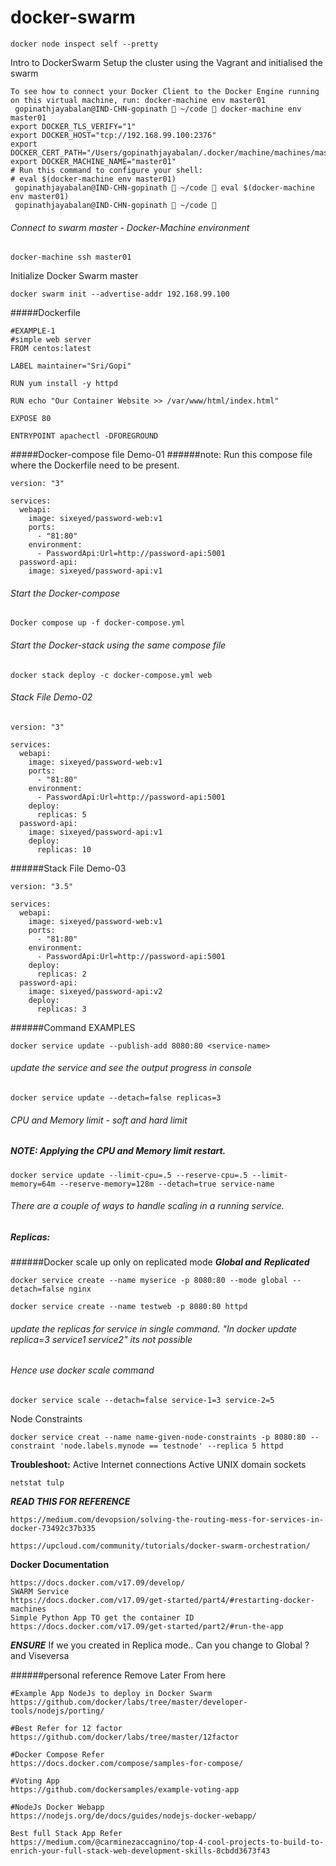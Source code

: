 # docker-swarm



```
docker node inspect self --pretty
```


Intro to DockerSwarm Setup the cluster using the Vagrant and initialised the swarm 
```
To see how to connect your Docker Client to the Docker Engine running on this virtual machine, run: docker-machine env master01
 gopinathjayabalan@IND-CHN-gopinath  ~/code  docker-machine env master01
export DOCKER_TLS_VERIFY="1"
export DOCKER_HOST="tcp://192.168.99.100:2376"
export DOCKER_CERT_PATH="/Users/gopinathjayabalan/.docker/machine/machines/master01"
export DOCKER_MACHINE_NAME="master01"
# Run this command to configure your shell:
# eval $(docker-machine env master01)
 gopinathjayabalan@IND-CHN-gopinath  ~/code  eval $(docker-machine env master01)
 gopinathjayabalan@IND-CHN-gopinath  ~/code 
```
###### Connect to swarm master - Docker-Machine environment
```
docker-machine ssh master01
```
Initialize Docker Swarm master
```
docker swarm init --advertise-addr 192.168.99.100
```
#####Dockerfile 
```
#EXAMPLE-1
#simple web server
FROM centos:latest

LABEL maintainer="Sri/Gopi"

RUN yum install -y httpd

RUN echo "Our Container Website >> /var/www/html/index.html"

EXPOSE 80

ENTRYPOINT apachectl -DFOREGROUND
```

#####Docker-compose file  Demo-01
######note: Run this compose file where the Dockerfile need to be present.  
```
version: "3"

services:
  webapi:
    image: sixeyed/password-web:v1
    ports:
      - "81:80"
    environment:
      - PasswordApi:Url=http://password-api:5001
  password-api:
    image: sixeyed/password-api:v1
```
###### Start the Docker-compose 
```
Docker compose up -f docker-compose.yml
```

###### Start the Docker-stack using the same compose file

```
docker stack deploy -c docker-compose.yml web
```
###### Stack File Demo-02
```
version: "3"

services:
  webapi:
    image: sixeyed/password-web:v1
    ports:
      - "81:80"
    environment:
      - PasswordApi:Url=http://password-api:5001
    deploy:
      replicas: 5
  password-api:
    image: sixeyed/password-api:v1
    deploy:
      replicas: 10
```

######Stack File Demo-03
```
version: "3.5"

services:
  webapi:
    image: sixeyed/password-web:v1
    ports:
      - "81:80"
    environment:
      - PasswordApi:Url=http://password-api:5001
    deploy:
      replicas: 2
  password-api:
    image: sixeyed/password-api:v2
    deploy:
      replicas: 3
```

######Command EXAMPLES 
```
docker service update --publish-add 8080:80 <service-name>
```
###### update the service and see the output progress in console
```
docker service update --detach=false replicas=3 
```
###### CPU and Memory limit - soft and hard limit
##### NOTE: Applying the CPU and Memory limit restart.
```
docker service update --limit-cpu=.5 --reserve-cpu=.5 --limit-memory=64m --reserve-memory=128m --detach=true service-name
```
###### There are a couple of ways to handle scaling in a running service.
##### Replicas:
######Docker scale up only on replicated mode
***Global and*** 
***Replicated***
```
docker service create --name myserice -p 8080:80 --mode global --detach=false nginx
```
```
docker service create --name testweb -p 8080:80 httpd  
```
###### update the replicas for service in single command. "In docker update replica=3 service1 service2" its not possible
###### Hence use docker scale command
```
docker service scale --detach=false service-1=3 service-2=5
```
Node Constraints
```
docker service creat --name name-given-node-constraints -p 8080:80 --constraint 'node.labels.mynode == testnode' --replica 5 httpd
```

****Troubleshoot:****
Active Internet connections
Active UNIX domain sockets
```
netstat tulp
```

*****READ THIS FOR REFERENCE*****
```
https://medium.com/devopsion/solving-the-routing-mess-for-services-in-docker-73492c37b335

https://upcloud.com/community/tutorials/docker-swarm-orchestration/
```
****Docker Documentation****
```
https://docs.docker.com/v17.09/develop/
SWARM Service
https://docs.docker.com/v17.09/get-started/part4/#restarting-docker-machines
Simple Python App TO get the container ID
https://docs.docker.com/v17.09/get-started/part2/#run-the-app
```

***ENSURE***
If we you created in Replica mode.. Can you change to Global ? and Viseversa 

######personal reference Remove Later From here
```
#Example App NodeJs to deploy in Docker Swarm
https://github.com/docker/labs/tree/master/developer-tools/nodejs/porting/

#Best Refer for 12 factor
https://github.com/docker/labs/tree/master/12factor

#Docker Compose Refer
https://docs.docker.com/compose/samples-for-compose/

#Voting App
https://github.com/dockersamples/example-voting-app

#NodeJs Docker Webapp
https://nodejs.org/de/docs/guides/nodejs-docker-webapp/

Best full Stack App Refer
https://medium.com/@carminezaccagnino/top-4-cool-projects-to-build-to-enrich-your-full-stack-web-development-skills-8cbdd3673f43
```  

